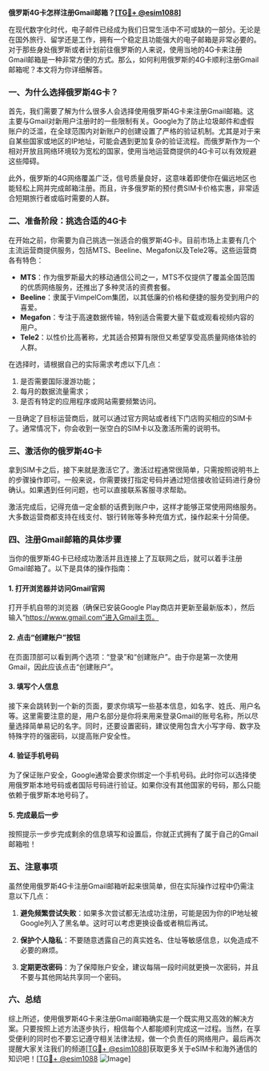 **俄罗斯4G卡怎样注册Gmail邮箱？[[TG💪+ @esim1088](https://t.me/s/esim1088)]**

在现代数字化时代，电子邮件已经成为我们日常生活中不可或缺的一部分。无论是在国外旅行、留学还是工作，拥有一个稳定且功能强大的电子邮箱是非常必要的。对于那些身处俄罗斯或者计划前往俄罗斯的人来说，使用当地的4G卡来注册Gmail邮箱是一种非常方便的方式。那么，如何利用俄罗斯的4G卡顺利注册Gmail邮箱呢？本文将为你详细解答。

### 一、为什么选择俄罗斯4G卡？

首先，我们需要了解为什么很多人会选择使用俄罗斯4G卡来注册Gmail邮箱。这主要与Gmail对新用户注册时的一些限制有关。Google为了防止垃圾邮件和虚假账户的泛滥，在全球范围内对新账户的创建设置了严格的验证机制。尤其是对于来自某些国家或地区的IP地址，可能会遇到更加复杂的验证流程。而俄罗斯作为一个相对开放且网络环境较为宽松的国家，使用当地运营商提供的4G卡可以有效规避这些障碍。

此外，俄罗斯的4G网络覆盖广泛，信号质量良好，这意味着即使你在偏远地区也能轻松上网并完成邮箱注册。而且，许多俄罗斯的预付费SIM卡价格实惠，非常适合短期旅行者或临时需要的人群。

### 二、准备阶段：挑选合适的4G卡

在开始之前，你需要为自己挑选一张适合的俄罗斯4G卡。目前市场上主要有几个主流运营商提供服务，包括MTS、Beeline、Megafon以及Tele2等。这些运营商各有特色：

- **MTS**：作为俄罗斯最大的移动通信公司之一，MTS不仅提供了覆盖全国范围的优质网络服务，还推出了多种灵活的资费套餐。
- **Beeline**：隶属于VimpelCom集团，以其低廉的价格和便捷的服务受到用户的喜爱。
- **Megafon**：专注于高速数据传输，特别适合需要大量下载或观看视频内容的用户。
- **Tele2**：以性价比高著称，尤其适合预算有限但又希望享受高质量网络体验的人群。

在选择时，请根据自己的实际需求考虑以下几点：
1. 是否需要国际漫游功能；
2. 每月的数据流量需求；
3. 是否有特定的应用程序或网站需要频繁访问。

一旦确定了目标运营商后，就可以通过官方网站或者线下门店购买相应的SIM卡了。通常情况下，你会收到一张空白的SIM卡以及激活所需的说明书。

### 三、激活你的俄罗斯4G卡

拿到SIM卡之后，接下来就是激活它了。激活过程通常很简单，只需按照说明书上的步骤操作即可。一般来说，你需要拨打指定号码并通过短信接收验证码进行身份确认。如果遇到任何问题，也可以直接联系客服寻求帮助。

激活完成后，记得充值一定金额的话费到账户中，这样才能够正常使用网络服务。大多数运营商都支持在线支付、银行转账等多种充值方式，操作起来十分简便。

### 四、注册Gmail邮箱的具体步骤

当你的俄罗斯4G卡已经成功激活并且连接上了互联网之后，就可以着手注册Gmail邮箱了。以下是具体的操作指南：

#### 1. 打开浏览器并访问Gmail官网

打开手机自带的浏览器（确保已安装Google Play商店并更新至最新版本），然后输入“https://www.gmail.com”进入Gmail主页。

#### 2. 点击“创建账户”按钮

在页面顶部可以看到两个选项：“登录”和“创建账户”。由于你是第一次使用Gmail，因此应该点击“创建账户”。

#### 3. 填写个人信息

接下来会跳转到一个新的页面，要求你填写一些基本信息，如名字、姓氏、用户名等。这里需要注意的是，用户名部分是你将来用来登录Gmail的账号名称，所以尽量选择简单易记的名字。同时，还要设置密码，建议使用包含大小写字母、数字及特殊字符的强密码，以提高账户安全性。

#### 4. 验证手机号码

为了保证账户安全，Google通常会要求你绑定一个手机号码。此时你可以选择使用俄罗斯本地号码或者国际号码进行验证。如果你没有其他国家的号码，那么只能依赖于俄罗斯本地号码了。

#### 5. 完成最后一步

按照提示一步步完成剩余的信息填写和设置后，你就正式拥有了属于自己的Gmail邮箱啦！

### 五、注意事项

虽然使用俄罗斯4G卡注册Gmail邮箱听起来很简单，但在实际操作过程中仍需注意以下几点：

1. **避免频繁尝试失败**：如果多次尝试都无法成功注册，可能是因为你的IP地址被Google列入了黑名单。这时可以考虑更换设备或者稍后再试。
   
2. **保护个人隐私**：不要随意透露自己的真实姓名、住址等敏感信息，以免造成不必要的麻烦。

3. **定期更改密码**：为了保障账户安全，建议每隔一段时间就更换一次密码，并且不要与其他网站共享同一个密码。

### 六、总结

综上所述，使用俄罗斯4G卡来注册Gmail邮箱确实是一个既实用又高效的解决方案。只要按照上述方法逐步执行，相信每个人都能顺利完成这一过程。当然，在享受便利的同时也不要忘记遵守相关法律法规，做一个负责任的网络用户。最后再次提醒大家关注我们的频道[[TG💪+ @esim1088](https://t.me/s/esim1088)]获取更多关于eSIM卡和海外通信的知识吧！[[TG💪+ @esim1088](https://t.me/s/esim1088) ![Image](https://i.postimg.cc/4NQfJmqS/Snipaste-2025-05-13-00-14-12.png)]